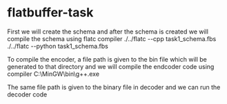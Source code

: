 # flatbuffer-task
First we will create the schema and after the schema is created we will compile the schema using flatc compiler 
./../flatc --cpp task1_schema.fbs
./../flatc --python task1_schema.fbs

To compile the encoder, a file path is given to the bin file which will be generated to that directory and we will compile the endcoder code using compiler 
C:\MinGW\bin\g++.exe

The same file path is given to the binary file in decoder and we can run the decoder code 
